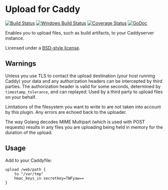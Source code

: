 Upload for Caddy
================

[![Build Status](https://semaphoreci.com/api/v1/wmark/caddy-upload/branches/master/badge.svg)](https://semaphoreci.com/wmark/caddy-upload)
[![Windows Build Status](https://img.shields.io/appveyor/ci/wmark/caddy-upload.svg?style=flat&label=windows+build)](https://ci.appveyor.com/project/wmark/caddy-upload/branch/master)
[![Coverage Status](https://coveralls.io/repos/github/wmark/caddy.upload/badge.svg?branch=master)](https://coveralls.io/github/wmark/caddy.upload?branch=master)
[![GoDoc](https://godoc.org/blitznote.com/src/caddy.upload?status.svg)](https://godoc.org/blitznote.com/src/caddy.upload)

Enables you to upload files, such as build artifacts, to your Caddyserver instance.

Licensed under a [BSD-style license](LICENSE).

Warnings
--------

Unless you use TLS to contact the upload destination (your host running Caddy)
your data and any authorization headers can be intercepted by third parties.
The authorization header is valid for some seconds, determined by
```timestamp_tolerance```, and can replayed: Used by a third party to upload
files on your behalf.

Limitations of the filesystem you want to write to are not taken into account
by this plugin. Any errors are echoed back to the uploader.

The way Golang decodes MIME Multipart (which is used with POST requests) results
in any files you are uploading being held in memory for the duration of the upload.

Usage
-----

Add to your Caddyfile:

```
upload /web/path {
	to "/var/tmp"
	hmac_keys_in secretkey=TWFyaw==
}
```

